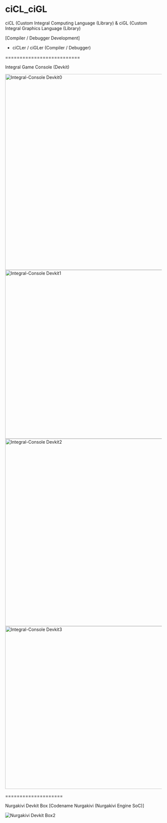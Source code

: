 # ciCL_ciGL
ciCL (Custom Integral Computing Language (Library) &amp; ciGL (Custom Integral Graphics Language (Library)

[Compiler / Debugger Development]
 
- ciCLer / ciGLer (Compiler / Debugger)

==========================

Integral Game Console (Devkit)

<img width="628" alt="Integral-Console Devkit0" src="https://github.com/IotIntegralGameConsole/ciCL_ciGL/assets/25099776/1dc09c16-f1b6-4bf4-abd2-a0fb7ecb3a8b">
<img width="541" alt="Integral-Console Devkit1" src="https://github.com/IotIntegralGameConsole/ciCL_ciGL/assets/25099776/bc2c9413-600a-42b6-879b-023a56de4cb8">
<img width="601" alt="Integral-Console Devkit2" src="https://github.com/IotIntegralGameConsole/ciCL_ciGL/assets/25099776/b3915a91-c42e-41b7-9cb5-d64cdc6c2694">
<img width="522" alt="Integral-Console Devkit3" src="https://github.com/IotIntegralGameConsole/ciCL_ciGL/assets/25099776/82318580-5d6d-49dc-a39a-e23ffeb79e86">

====================

Nurgakivi Devkit Box [Codename Nurgakivi (Nurgakivi Engine SoC)]

![Nurgakivi Devkit Box2](https://github.com/IotIntegralGameConsole/ciCL_ciGL/assets/25099776/55147be2-3e67-432e-9a0b-f134637051bc)
